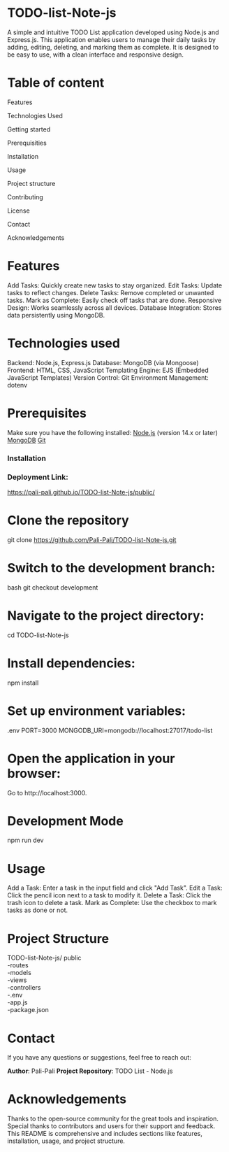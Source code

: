 # TODO-list-Note-js
A simple and intuitive TODO List application developed using Node.js and Express.js. This application enables users to manage their daily tasks by adding, editing, deleting, and marking them as complete. It is designed to be easy to use, with a clean interface and responsive design.
# Table of content
Features

Technologies Used

Getting started

Prerequisities

Installation

Usage

Project structure

Contributing

License

Contact

Acknowledgements

# Features
Add Tasks: Quickly create new tasks to stay organized.
Edit Tasks: Update tasks to reflect changes.
Delete Tasks: Remove completed or unwanted tasks.
Mark as Complete: Easily check off tasks that are done.
Responsive Design: Works seamlessly across all devices.
Database Integration: Stores data persistently using MongoDB.
# Technologies used
Backend: Node.js, Express.js
Database: MongoDB (via Mongoose)
Frontend: HTML, CSS, JavaScript
Templating Engine: EJS (Embedded JavaScript Templates)
Version Control: Git
Environment Management: dotenv
# Prerequisites
Make sure you have the following installed:
[Node.js](https://nodejs.org/) (version 14.x or later)
[MongoDB](https://www.mongodb.com/try/download/community)
[Git](https://git-scm.com/)
### Installation

### Deployment Link:
https://pali-pali.github.io/TODO-list-Note-js/public/

# Clone the repository
git clone https://github.com/Pali-Pali/TODO-list-Note-js.git
# Switch to the development branch:
bash
git checkout development
# Navigate to the project directory:
cd TODO-list-Note-js
# Install dependencies:
npm install
# Set up environment variables:
.env
PORT=3000
MONGODB_URI=mongodb://localhost:27017/todo-list
# Open the application in your browser:
Go to http://localhost:3000.
# Development Mode
npm run dev
# Usage
Add a Task: Enter a task in the input field and click "Add Task".
Edit a Task: Click the pencil icon next to a task to modify it.
Delete a Task: Click the trash icon to delete a task.
Mark as Complete: Use the checkbox to mark tasks as done or not.
# Project Structure
TODO-list-Note-js/
public             
-routes              
-models             
-views              
-controllers         
-.env               
-app.js               
-package.json 

# Contact
If you have any questions or suggestions, feel free to reach out:

**Author**: Pali-Pali
**Project Repository**: TODO List - Node.js
# Acknowledgements
Thanks to the open-source community for the great tools and inspiration.
Special thanks to contributors and users for their support and feedback.
This README is comprehensive and includes sections like features, installation, usage, and project structure.

